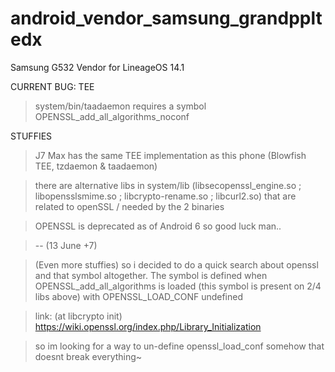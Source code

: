 # android_vendor_samsung_grandppltedx
Samsung G532 Vendor for LineageOS 14.1

CURRENT BUG: TEE

> system/bin/taadaemon requires a symbol OPENSSL_add_all_algorithms_noconf


STUFFIES

> J7 Max has the same TEE implementation as this phone (Blowfish TEE, tzdaemon & taadaemon)

> there are alternative libs in system/lib (libsecopenssl_engine.so ; libopensslsmime.so ; libcrypto-rename.so ; libcurl2.so)
that are related to openSSL / needed by the 2 binaries

> OPENSSL is deprecated as of Android 6 so good luck man..


> -- (13 June +7)

> (Even more stuffies) so i decided to do a quick search about openssl and that symbol altogether. The symbol is defined when OPENSSL_add_all_algorithms is loaded (this symbol is present on 2/4 libs above) with OPENSSL_LOAD_CONF undefined

> link: (at libcrypto init) https://wiki.openssl.org/index.php/Library_Initialization

> so im looking for a way to un-define openssl_load_conf somehow that doesnt break everything~
